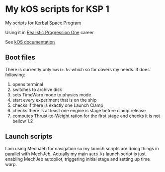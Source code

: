# My kOS scripts for KSP 1

My scripts for [Kerbal Space Program](https://www.kerbalspaceprogram.com/)

Using it in [Realistic Progression One](https://github.com/KSP-RO/RP-1) career

See [kOS documentation](https://ksp-kos.github.io/KOS_DOC/)

## Boot files

There is currently only `basic.ks` which so far covers my needs. It does following:

1. opens terminal
2. switches to archive disk
3. sets TimeWarp mode to physics mode
4. start every experiment that is on the ship
5. checks if there is exactly one Launch Clamp
6. checks there is at least one engine is stage before clamp release
7. computes Thrust-to-Weight ration for the first stage and checks it is not bellow 1.2

## Launch scripts

I am using MechJeb for navigation so my launch scripts are doing things in parallel with MechJeb.
Actually my main `auto.ks` launch script is just enabling MechJeb autopilot, triggering initial
stage and setting up time warp.
